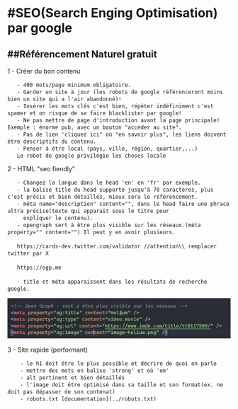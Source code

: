 #SEO(Search Enging Optimisation) par google
===========================================

##Référencement Naturel gratuit
-------------------------------

1 - Créer du bon contenu

       - 400 mots/page minimum obligatoire.
       - Garder un site à jour (les robots de google référenceront moins bien un site qui a l'air abandonné)!
       - Insérer les mots clés c'est bien, répéter indéfiniment c'est spamer et on risque de se faire blacklister par google!
       - Ne pas mettre de page d'introduction avant la page principale! Exemple : énorme pub, avec un bouton "accéder au site".
       - Pas de lien 'cliquez ici" où "en savoir plus", les liens doivent être descriptifs du contenu. 
       - Penser à être local (pays, ville, région, quartier,...)
       Le robot de google privilégie les choses locale

2 - HTML "seo fiendly"

       - Changez la langue dans le head 'en' en 'fr' par exemple.
       - la balise title du head supporte jusqu'à 70 caractères, plus c'est précis et bien détaillés, mieux sera le référencement.
       - méta name="description" content="", dans le head faire une phrace ultra précise(texte qui apparait sous le titre pour 
         expliquer le contenu).
       - opengraph sert à être plus visible sur les réseaux.(méta property="" content="") Il peut y en avoir plusieurs. 
       
       https://cards-dev.twitter.com/validator //attention\\ remplacer twitter par X 

       https://ogp.me

       - title et méta apparaissent dans les résultats de recherche google.
       
![OpenGraph](image.png)

3 - Site rapide (performant)

        - le h1 doit être le plus possible et décrire de quoi on parle
        - mettre des mots en balise 'strong' et où 'em'
        - alt pertinent et bien détaillés
        - l'image doit être optimisé dans sa taille et son format(ex. ne doit pas dépasser de son contenat)
        - robots.txt [documentation](../robots.txt)